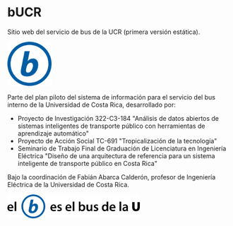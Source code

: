 # bUCR
Sitio web del servicio de bus de la UCR (primera versión estática).

<img src="img/b_azul_fondo_blanco.png" width="100px">

Parte del plan piloto del sistema de información para el servicio del bus interno de la Universidad de Costa Rica, desarrollado por:

- Proyecto de Investigación 322-C3-184 "Análisis de datos abiertos de sistemas inteligentes de transporte público con herramientas de aprendizaje automático"
- Proyecto de Acción Social TC-691 "Tropicalización de la tecnología"
- Seminario de Trabajo Final de Graduación de Licenciatura en Ingeniería Eléctrica "Diseño de una arquitectura de referencia para un sistema inteligente de transporte público en Costa Rica"

Bajo la coordinación de Fabián Abarca Calderón, profesor de Ingeniería Eléctrica de la Universidad de Costa Rica.

<img src="img/el_b_es_el_bus_negro.png" width="300px">
